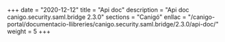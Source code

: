 +++
date        = "2020-12-12"
title       = "Api doc"
description = "Api doc canigo.security.saml.bridge 2.3.0"
sections    = "Canigó"
enllac		= "/canigo-portal/documentacio-llibreries/canigo.security.saml.bridge/2.3.0/api-doc/"
weight		= 5
+++
